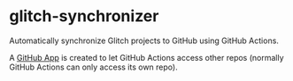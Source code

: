 # glitch-synchronizer

Automatically synchronize Glitch projects to GitHub using GitHub Actions.

A [GitHub App](https://docs.github.com/en/developers/apps/getting-started-with-apps/about-apps) is created to let GitHub Actions access other repos (normally GitHub Actions can only access its own repo).
